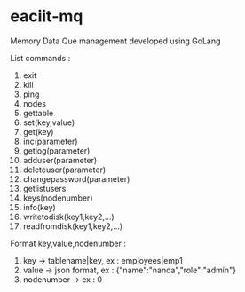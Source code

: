 # eaciit-mq
Memory Data Que management developed using GoLang


List commands :

1.  exit
2.  kill
3.  ping
4.  nodes
5.  gettable
6.  set(key,value)
7.  get(key)
8.  inc(parameter)
9.  getlog(parameter)
10. adduser(parameter)
11. deleteuser(parameter)
12. changepassword(parameter)
13. getlistusers
14. keys(nodenumber)
15. info(key)
16. writetodisk(key1,key2,...)
17. readfromdisk(key1,key2,...)


Format key,value,nodenumber :
1.  key   -> tablename|key, ex : employees|emp1
2.  value -> json format, ex : {"name":"nanda","role":"admin"}
3.  nodenumber -> ex : 0
